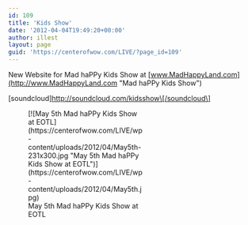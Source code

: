 ```yaml
---
id: 109
title: 'Kids Show'
date: '2012-04-04T19:49:20+00:00'
author: illest
layout: page
guid: 'https://centerofwow.com/LIVE/?page_id=109'
---
```


New Website for Mad haPPy Kids Show at [www.MadHappyLand.com](http://www.MadHappyLand.com "Mad haPPy Kids Show")

\[soundcloud\]http://soundcloud.com/kidsshow\[/soundcloud\]

<figure aria-describedby="caption-attachment-130" class="wp-caption alignnone" id="attachment_130" style="width: 231px">[![May 5th Mad haPPy Kids Show at EOTL](https://centerofwow.com/LIVE/wp-content/uploads/2012/04/May5th-231x300.jpg "May 5th Mad haPPy Kids Show at EOTL")](https://centerofwow.com/LIVE/wp-content/uploads/2012/04/May5th.jpg)<figcaption class="wp-caption-text" id="caption-attachment-130">May 5th Mad haPPy Kids Show at EOTL</figcaption></figure>
